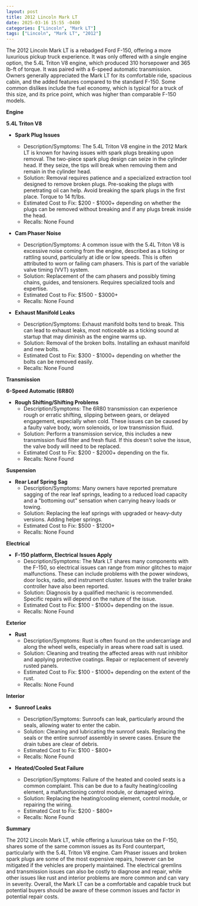 ```yaml
---
layout: post
title: 2012 Lincoln Mark LT
date: 2025-03-16 15:55 -0400
categories: ["Lincoln", "Mark LT"]
tags: ["Lincoln", "Mark LT", "2012"]
---
```

The 2012 Lincoln Mark LT is a rebadged Ford F-150, offering a more luxurious pickup truck experience. It was only offered with a single engine option, the 5.4L Triton V8 engine, which produced 310 horsepower and 365 lb-ft of torque. It was paired with a 6-speed automatic transmission. Owners generally appreciated the Mark LT for its comfortable ride, spacious cabin, and the added features compared to the standard F-150. Some common dislikes include the fuel economy, which is typical for a truck of this size, and its price point, which was higher than comparable F-150 models.

**Engine**

**5.4L Triton V8**

*   **Spark Plug Issues**
    *   Description/Symptoms: The 5.4L Triton V8 engine in the 2012 Mark LT is known for having issues with spark plugs breaking upon removal. The two-piece spark plug design can seize in the cylinder head. If they seize, the tips will break when removing them and remain in the cylinder head.
    *   Solution: Removal requires patience and a specialized extraction tool designed to remove broken plugs. Pre-soaking the plugs with penetrating oil can help. Avoid breaking the spark plugs in the first place. Torque to 14 ft/lbs.
    *   Estimated Cost to Fix: $200 - $1000+ depending on whether the plugs can be removed without breaking and if any plugs break inside the head.
    *   Recalls: None Found

*   **Cam Phaser Noise**
    *   Description/Symptoms: A common issue with the 5.4L Triton V8 is excessive noise coming from the engine, described as a ticking or rattling sound, particularly at idle or low speeds. This is often attributed to worn or failing cam phasers. This is part of the variable valve timing (VVT) system.
    *   Solution: Replacement of the cam phasers and possibly timing chains, guides, and tensioners. Requires specialized tools and expertise.
    *   Estimated Cost to Fix: $1500 - $3000+
    *   Recalls: None Found

*   **Exhaust Manifold Leaks**
    *   Description/Symptoms: Exhaust manifold bolts tend to break. This can lead to exhaust leaks, most noticeable as a ticking sound at startup that may diminish as the engine warms up.
    *   Solution: Removal of the broken bolts. Installing an exhaust manifold and new bolts.
    *   Estimated Cost to Fix: $300 - $1000+ depending on whether the bolts can be removed easily.
    *   Recalls: None Found

**Transmission**

**6-Speed Automatic (6R80)**

*   **Rough Shifting/Shifting Problems**
    *   Description/Symptoms: The 6R80 transmission can experience rough or erratic shifting, slipping between gears, or delayed engagement, especially when cold. These issues can be caused by a faulty valve body, worn solenoids, or low transmission fluid.
    *   Solution: Perform a transmission service, this includes a new transmission fluid filter and fresh fluid. If this doesn't solve the issue, the valve body will need to be replaced.
    *   Estimated Cost to Fix: $200 - $2000+ depending on the fix.
    *   Recalls: None Found

**Suspension**

*   **Rear Leaf Spring Sag**
    *   Description/Symptoms: Many owners have reported premature sagging of the rear leaf springs, leading to a reduced load capacity and a "bottoming out" sensation when carrying heavy loads or towing.
    *   Solution: Replacing the leaf springs with upgraded or heavy-duty versions. Adding helper springs.
    *   Estimated Cost to Fix: $500 - $1200+
    *   Recalls: None Found

**Electrical**

*   **F-150 platform, Electrical Issues Apply**
    *   Description/Symptoms: The Mark LT shares many components with the F-150, so electrical issues can range from minor glitches to major malfunctions. These can include problems with the power windows, door locks, radio, and instrument cluster. Issues with the trailer brake controller have also been reported.
    *   Solution: Diagnosis by a qualified mechanic is recommended. Specific repairs will depend on the nature of the issue.
    *   Estimated Cost to Fix: $100 - $1000+ depending on the issue.
    *   Recalls: None Found

**Exterior**

*   **Rust**
    *   Description/Symptoms: Rust is often found on the undercarriage and along the wheel wells, especially in areas where road salt is used.
    *   Solution: Cleaning and treating the affected areas with rust inhibitor and applying protective coatings. Repair or replacement of severely rusted panels.
    *   Estimated Cost to Fix: $100 - $1000+ depending on the extent of the rust.
    *   Recalls: None Found

**Interior**

*   **Sunroof Leaks**
    *   Description/Symptoms: Sunroofs can leak, particularly around the seals, allowing water to enter the cabin.
    *   Solution: Cleaning and lubricating the sunroof seals. Replacing the seals or the entire sunroof assembly in severe cases. Ensure the drain tubes are clear of debris.
    *   Estimated Cost to Fix: $100 - $800+
    *   Recalls: None Found

*   **Heated/Cooled Seat Failure**
    *   Description/Symptoms: Failure of the heated and cooled seats is a common complaint. This can be due to a faulty heating/cooling element, a malfunctioning control module, or damaged wiring.
    *   Solution: Replacing the heating/cooling element, control module, or repairing the wiring.
    *   Estimated Cost to Fix: $200 - $800+
    *   Recalls: None Found

**Summary**

The 2012 Lincoln Mark LT, while offering a luxurious take on the F-150, shares some of the same common issues as its Ford counterpart, particularly with the 5.4L Triton V8 engine. Cam Phaser issues and broken spark plugs are some of the most expensive repairs, however can be mitigated if the vehicles are properly maintained. The electrical gremlins and transmission issues can also be costly to diagnose and repair, while other issues like rust and interior problems are more common and can vary in severity. Overall, the Mark LT can be a comfortable and capable truck but potential buyers should be aware of these common issues and factor in potential repair costs.

